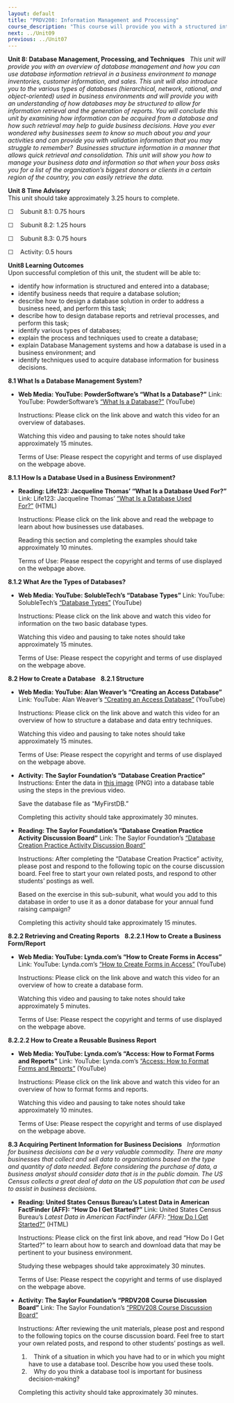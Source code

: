 ```yaml
---
layout: default
title: "PRDV208: Information Management and Processing"
course_description: "This course will provide you with a structured introduction to the key tools and techniques used in information management and processing, such as integrating content from various sources and constructing graphs to show data relationships that are often used to process and present information in business decision-making."
next: ../Unit09
previous: ../Unit07
---
```

**Unit 8: Database Management, Processing, and Techniques** <span
id="8"></span> 
*This unit will provide you with an overview of database management and
how you can use database information retrieval in a business environment
to manage inventories, customer information, and sales. This unit will
also introduce you to the various types of databases (hierarchical,
network, rational, and object-oriented) used in business environments
and will provide you with an understanding of how databases may be
structured to allow for information retrieval and the generation of
reports. You will conclude this unit by examining how information can be
acquired from a database and how such retrieval may help to guide
business decisions. Have you ever wondered why businesses seem to know
so much about you and your activities and can provide you with
validation information that you may struggle to remember?  Businesses
structure information in a manner that allows quick retrieval and
consolidation. This unit will show you how to manage your business data
and information so that when your boss asks you for a list of the
organization’s biggest donors or clients in a certain region of the
country, you can easily retrieve the data.*

**Unit 8 Time Advisory**  
This unit should take approximately 3.25 hours to complete.  
  
 ☐    Subunit 8.1: 0.75 hours  
  
 ☐    Subunit 8.2: 1.25 hours  
  
 ☐    Subunit 8.3: 0.75 hours  
  
 ☐    Activity: 0.5 hours

**Unit8 Learning Outcomes**  
Upon successful completion of this unit, the student will be able to:
-   identify how information is structured and entered into a database;
-   identify business needs that require a database solution;
-   describe how to design a database solution in order to address a
    business need, and perform this task;
-   describe how to design database reports and retrieval processes, and
    perform this task;
-   identify various types of databases;
-   explain the process and techniques used to create a database;
-   explain Database Management systems and how a database is used in a
    business environment; and
-   identify techniques used to acquire database information for
    business decisions.

**8.1 What Is a Database Management System?** <span id="8.1"></span> 
-   **Web Media: YouTube: PowderSoftware’s “What Is a Database?”**
    Link: YouTube: PowderSoftware’s [“What Is a
    Database?”](http://www.youtube.com/watch?v=Y-bvjtYgRVU&list=UUhMmhlC08kSu0t_8JjbBMvA&index=3&feature=plcp) (YouTube)  
      
     Instructions: Please click on the link above and watch this video
    for an overview of databases.  
      
     Watching this video and pausing to take notes should take
    approximately 15 minutes.  
      
     Terms of Use: Please respect the copyright and terms of use
    displayed on the webpage above.

**8.1.1 How Is a Database Used in a Business Environment?** <span
id="8.1.1"></span> 
-   **Reading: Life123: Jacqueline Thomas’ “What Is a Database Used
    For?”**
    Link: Life123: Jacqueline Thomas’ [“What Is a Database Used
    For?”](http://www.life123.com/technology/computer-software/database-software/what-is-a-database-used-for.shtml) (HTML)  
      
     Instructions: Please click on the link above and read the webpage
    to learn about how businesses use databases.  
      
     Reading this section and completing the examples should take
    approximately 10 minutes.  
      
     Terms of Use: Please respect the copyright and terms of use
    displayed on the webpage above.

**8.1.2 What Are the Types of Databases?** <span id="8.1.2"></span> 
-   **Web Media: YouTube: SolubleTech’s “Database Types”**
    Link: YouTube: SolubleTech’s [“Database
    Types”](http://www.youtube.com/watch?v=6sgFa0nPyY0) (YouTube)  
      
     Instructions: Please click on the link above and watch this video
    for information on the two basic database types.  
      
     Watching this video and pausing to take notes should take
    approximately 15 minutes.  
      
     Terms of Use: Please respect the copyright and terms of use
    displayed on the webpage above.

**8.2 How to Create a Database** <span id="8.2"></span> 
**8.2.1 Structure** <span id="8.2.1"></span> 
-   **Web Media: YouTube: Alan Weaver’s “Creating an Access Database”**
    Link: YouTube: Alan Weaver’s [“Creating an Access
    Database”](http://www.youtube.com/watch?v=Kb_55QKsOdA&feature=related) (YouTube)  
      
     Instructions: Please click on the link above and watch this video
    for an overview of how to structure a database and data entry
    techniques.  
      
     Watching this video and pausing to take notes should take
    approximately 15 minutes.  
      
     Terms of Use: Please respect the copyright and terms of use
    displayed on the webpage above.

-   **Activity: The Saylor Foundation’s “Database Creation Practice”**
    Instructions: Enter the data in [this
    image](http://www.saylor.org/site/wp-content/uploads/2013/01/MyFirstDB.png)
    (PNG) into a database table using the steps in the previous video.  
      
     Save the database file as “MyFirstDB.”  
      
     Completing this activity should take approximately 30 minutes.

-   **Reading: The Saylor Foundation’s “Database Creation Practice
    Activity Discussion Board”**
    Link: The Saylor Foundation’s [“Database Creation Practice Activity
    Discussion
    Board”](http://forums.saylor.org/forum/professional-development/prdv208/)  
      
     Instructions: After completing the “Database Creation Practice”
    activity, please post and respond to the following topic on the
    course discussion board. Feel free to start your own related posts,
    and respond to other students’ postings as well.  
      
     Based on the exercise in this sub-subunit, what would you add to
    this database in order to use it as a donor database for your annual
    fund raising campaign?  
      
     Completing this activity should take approximately 15 minutes.

**8.2.2 Retrieving and Creating Reports** <span id="8.2.2"></span> 
**8.2.2.1 How to Create a Business Form/Report** <span
id="8.2.2.1"></span> 
-   **Web Media: YouTube: Lynda.com’s “How to Create Forms in Access”**
    Link: YouTube: Lynda.com’s [“How to Create Forms in
    Access”](http://www.youtube.com/watch?v=_qS1qr5tUe0) (YouTube)  
      
     Instructions: Please click on the link above and watch this video
    for an overview of how to create a database form.  
      
     Watching this video and pausing to take notes should take
    approximately 5 minutes.  
      
     Terms of Use: Please respect the copyright and terms of use
    displayed on the webpage above.

**8.2.2.2 How to Create a Reusable Business Report** <span
id="8.2.2.2"></span> 
-   **Web Media: YouTube: Lynda.com’s “Access: How to Format Forms and
    Reports”**
    Link: YouTube: Lynda.com’s [“Access: How to Format Forms and
    Reports”](http://www.youtube.com/watch?v=uZcEIWAxKKA) (YouTube)  
      
     Instructions: Please click on the link above and watch this video
    for an overview of how to format forms and reports.  
      
     Watching this video and pausing to take notes should take
    approximately 10 minutes.  
      
     Terms of Use: Please respect the copyright and terms of use
    displayed on the webpage above.

**8.3 Acquiring Pertinent Information for Business Decisions** <span
id="8.3"></span> 
*Information for business decisions can be a very valuable commodity.
There are many businesses that collect and sell data to organizations
based on the type and quantity of data needed. Before considering the
purchase of data, a business analyst should consider data that is in the
public domain. The US Census collects a great deal of data on the US
population that can be used to assist in business decisions.*

-   **Reading: United States Census Bureau’s Latest Data in American
    FactFinder (AFF): “How Do I Get Started?”**
    Link: United States Census Bureau’s *Latest Data in American
    FactFinder (AFF)*: [“How Do I Get
    Started?”](http://factfinder2.census.gov/faces/nav/jsf/pages/using_factfinder.xhtml) (HTML)   
      
     Instructions: Please click on the first link above, and read “How
    Do I Get Started?” to learn about how to search and download data
    that may be pertinent to your business environment.  
      
     Studying these webpages should take approximately 30 minutes.  
      
     Terms of Use: Please respect the copyright and terms of use
    displayed on the webpage above.

-   **Activity: The Saylor Foundation’s “PRDV208 Course Discussion
    Board”**
    Link: The Saylor Foundation’s [“PRDV208 Course Discussion
    Board”](http://forums.saylor.org/forum/professional-development/prdv208/)  
      
     Instructions: After reviewing the unit materials, please post and
    respond to the following topics on the course discussion board. Feel
    free to start your own related posts, and respond to other students’
    postings as well.  
      
     1.    Think of a situation in which you have had to or in which you
    might have to use a database tool. Describe how you used these
    tools.  
     2.    Why do you think a database tool is important for business
    decision-making?  
      
     Completing this activity should take approximately 30 minutes.


